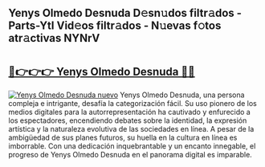 ## Yenys Olmedo Desnuda D𝚎sn𝚞dos filtr𝚊dos - Parts-YtI Vid𝚎os filtr𝚊dos - N𝚞evas f𝚘tos atr𝚊ctivas NYNrV

# <h2><a href="http://mb8e6d.tromn.icu/?c=Yenys+Olmedo+Desnuda">🔗👉👉👉 Yenys Olmedo Desnuda 🔗🔗</a></h2>

[![Yenys Olmedo Desnuda nuevo](https://i.imgur.com/pEAQMta.gif)](http://mb8e6d.tromn.icu/?c=Yenys+Olmedo+Desnuda)
Yenys Olmedo Desnuda, una persona compleja e intrigante, desafía la categorización fácil. Su uso pionero de los medios digitales para la autorrepresentación ha cautivado y enfurecido a los espectadores, encendiendo debates sobre la identidad, la expresión artística y la naturaleza evolutiva de las sociedades en línea. A pesar de la ambigüedad de sus planes futuros, su huella en la cultura en línea es imborrable. Con una dedicación inquebrantable y un encanto innegable, el progreso de Yenys Olmedo Desnuda en el panorama digital es imparable.
